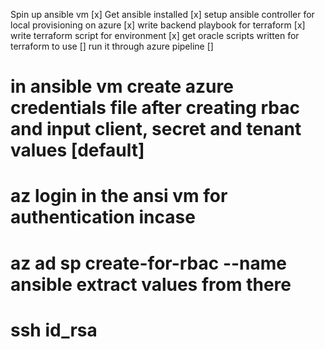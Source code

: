 Spin up ansible vm [x]
Get ansible installed [x]
setup ansible controller for local provisioning on azure [x]
write backend playbook for terraform [x]
write terraform script for environment [x]
get oracle scripts written for terraform to use []
run it through azure pipeline []

# in ansible vm create azure credentials file after creating rbac and input client, secret and tenant values [default]
# az login in the ansi vm for authentication incase 
# az ad sp create-for-rbac --name ansible   extract values from there 
# ssh id_rsa 